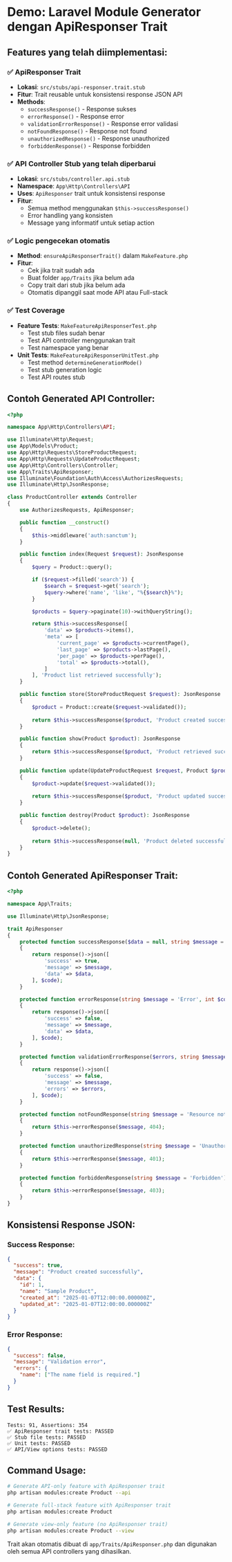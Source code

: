 # Demo: Laravel Module Generator dengan ApiResponser Trait

## Features yang telah diimplementasi:

### ✅ ApiResponser Trait 
- **Lokasi**: `src/stubs/api-responser.trait.stub`
- **Fitur**: Trait reusable untuk konsistensi response JSON API
- **Methods**: 
  - `successResponse()` - Response sukses
  - `errorResponse()` - Response error
  - `validationErrorResponse()` - Response error validasi
  - `notFoundResponse()` - Response not found 
  - `unauthorizedResponse()` - Response unauthorized
  - `forbiddenResponse()` - Response forbidden

### ✅ API Controller Stub yang telah diperbarui
- **Lokasi**: `src/stubs/controller.api.stub`
- **Namespace**: `App\Http\Controllers\API`
- **Uses**: `ApiResponser` trait untuk konsistensi response
- **Fitur**: 
  - Semua method menggunakan `$this->successResponse()`
  - Error handling yang konsisten
  - Message yang informatif untuk setiap action

### ✅ Logic pengecekan otomatis
- **Method**: `ensureApiResponserTrait()` dalam `MakeFeature.php`
- **Fitur**: 
  - Cek jika trait sudah ada
  - Buat folder `app/Traits` jika belum ada
  - Copy trait dari stub jika belum ada
  - Otomatis dipanggil saat mode API atau Full-stack

### ✅ Test Coverage
- **Feature Tests**: `MakeFeatureApiResponserTest.php` 
  - Test stub files sudah benar
  - Test API controller menggunakan trait
  - Test namespace yang benar
- **Unit Tests**: `MakeFeatureApiResponserUnitTest.php`
  - Test method `determineGenerationMode()`
  - Test stub generation logic
  - Test API routes stub

## Contoh Generated API Controller:

```php
<?php

namespace App\Http\Controllers\API;

use Illuminate\Http\Request;
use App\Models\Product;
use App\Http\Requests\StoreProductRequest;
use App\Http\Requests\UpdateProductRequest;
use App\Http\Controllers\Controller;
use App\Traits\ApiResponser;
use Illuminate\Foundation\Auth\Access\AuthorizesRequests;
use Illuminate\Http\JsonResponse;

class ProductController extends Controller
{
    use AuthorizesRequests, ApiResponser;

    public function __construct()
    {
        $this->middleware('auth:sanctum');
    }

    public function index(Request $request): JsonResponse
    {
        $query = Product::query();

        if ($request->filled('search')) {
            $search = $request->get('search');
            $query->where('name', 'like', "%{$search}%");
        }

        $products = $query->paginate(10)->withQueryString();

        return $this->successResponse([
            'data' => $products->items(),
            'meta' => [
                'current_page' => $products->currentPage(),
                'last_page' => $products->lastPage(),
                'per_page' => $products->perPage(),
                'total' => $products->total(),
            ]
        ], 'Product list retrieved successfully');
    }

    public function store(StoreProductRequest $request): JsonResponse
    {
        $product = Product::create($request->validated());
        
        return $this->successResponse($product, 'Product created successfully', 201);
    }

    public function show(Product $product): JsonResponse
    {
        return $this->successResponse($product, 'Product retrieved successfully');
    }

    public function update(UpdateProductRequest $request, Product $product): JsonResponse
    {
        $product->update($request->validated());
        
        return $this->successResponse($product, 'Product updated successfully');
    }

    public function destroy(Product $product): JsonResponse
    {
        $product->delete();
        
        return $this->successResponse(null, 'Product deleted successfully');
    }
}
```

## Contoh Generated ApiResponser Trait:

```php
<?php

namespace App\Traits;

use Illuminate\Http\JsonResponse;

trait ApiResponser
{
    protected function successResponse($data = null, string $message = 'Success', int $code = 200): JsonResponse
    {
        return response()->json([
            'success' => true,
            'message' => $message,
            'data' => $data,
        ], $code);
    }

    protected function errorResponse(string $message = 'Error', int $code = 400, $data = null): JsonResponse
    {
        return response()->json([
            'success' => false,
            'message' => $message,
            'data' => $data,
        ], $code);
    }

    protected function validationErrorResponse($errors, string $message = 'Validation error', int $code = 422): JsonResponse
    {
        return response()->json([
            'success' => false,
            'message' => $message,
            'errors' => $errors,
        ], $code);
    }

    protected function notFoundResponse(string $message = 'Resource not found'): JsonResponse
    {
        return $this->errorResponse($message, 404);
    }

    protected function unauthorizedResponse(string $message = 'Unauthorized'): JsonResponse
    {
        return $this->errorResponse($message, 401);
    }

    protected function forbiddenResponse(string $message = 'Forbidden'): JsonResponse
    {
        return $this->errorResponse($message, 403);
    }
}
```

## Konsistensi Response JSON:

### Success Response:
```json
{
  "success": true,
  "message": "Product created successfully",
  "data": {
    "id": 1,
    "name": "Sample Product",
    "created_at": "2025-01-07T12:00:00.000000Z",
    "updated_at": "2025-01-07T12:00:00.000000Z"
  }
}
```

### Error Response:
```json
{
  "success": false,
  "message": "Validation error",
  "errors": {
    "name": ["The name field is required."]
  }
}
```

## Test Results:
```
Tests: 91, Assertions: 354
✅ ApiResponser trait tests: PASSED
✅ Stub file tests: PASSED  
✅ Unit tests: PASSED
✅ API/View options tests: PASSED
```

## Command Usage:

```bash
# Generate API-only feature with ApiResponser trait
php artisan modules:create Product --api

# Generate full-stack feature with ApiResponser trait  
php artisan modules:create Product

# Generate view-only feature (no ApiResponser trait)
php artisan modules:create Product --view
```

Trait akan otomatis dibuat di `app/Traits/ApiResponser.php` dan digunakan oleh semua API controllers yang dihasilkan.
